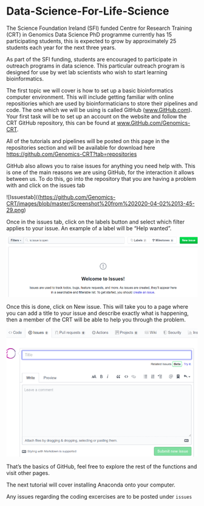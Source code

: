 # Data-Science-For-Life-Science

The Science Foundation Ireland (SFI) funded Centre for Research Training (CRT) in Genomics Data Science PhD programme currently has 15 participating students, this is expected to grow by approximately 25 students each year for the next three years. 

As part of the SFI funding, students are encouraged to participate in outreach programs in data science. This particular outreach program is designed for use by wet lab scientists who wish to start learning bioinformatics. 

The first topic we will cover is how to set up a basic bioinformatics computer environment. This will include getting familiar with online repositiories which are used by bioinformaticians to store their pipelines and code. The one which we will be using is called GitHub (www.GitHub.com). 
Your first task will be to set up an account on the website and follow the CRT GitHub repository, this can be found at www.GitHub.com/Genomics-CRT. 

All of the tutorials and pipelines will be posted on this page in the repositories section and will be available for download here https://github.com/Genomics-CRT?tab=repositories  

GitHub also allows you to raise issues for anything you need help with. This is one of the main reasons we are using GitHub, for the interaction it allows between us. 
To do this, go into the repository that you are having a problem with and click on the issues tab

![Issuestab]((https://github.com/Genomics-CRT/images/blob/master/Screenshot%20from%202020-04-02%2013-45-29.png)


Once in the issues tab, click on the labels button and select which filter applies to your issue. An example of a label will be “Help wanted”. 

![labelling](https://github.com/Genomics-CRT/images/blob/master/Screenshot%20from%202020-04-02%2013-43-39.png)


Once this is done, click on New issue. This will take you to a page where you can add a title to your issue and describe exactly what is happening, then a member of the CRT will be able to help you through the problem.

![issuesform](https://github.com/Genomics-CRT/images/blob/master/Screenshot%20from%202020-04-02%2013-48-53.png)

That’s the basics of GitHub, feel free to explore the rest of the functions and visit other pages.

The next tutorial will cover installing Anaconda onto your computer.

Any issues regarding the coding excercises are to be posted under `issues`
